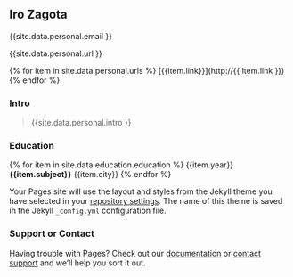 

## Iro Zagota

{{site.data.personal.email }}

{{site.data.personal.url }}


{% for item in site.data.personal.urls %}
 [{{item.link}}](http://{{ item.link }})
{% endfor %}


### Intro
>{{site.data.personal.intro }}

### Education 

{% for item in site.data.education.education %}
        {{item.year}}  
        **{{item.subject}}**
        {{item.city}} 
{% endfor %}

Your Pages site will use the layout and styles from the Jekyll theme you have selected in your [repository settings](https://github.com/irozg/cv-iro-zagota/settings). The name of this theme is saved in the Jekyll `_config.yml` configuration file.

### Support or Contact

Having trouble with Pages? Check out our [documentation](https://docs.github.com/categories/github-pages-basics/) or [contact support](https://github.com/contact) and we’ll help you sort it out.
